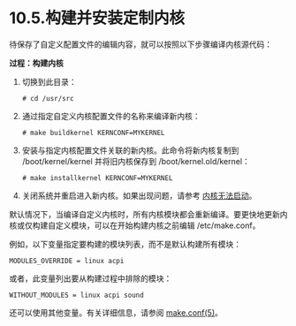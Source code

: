 # 10.5.构建并安装定制内核

待保存了自定义配置文件的编辑内容，就可以按照以下步骤编译内核源代码：

**过程：构建内核**

1. 切换到此目录：

    ```
    # cd /usr/src
    ```

2. 通过指定自定义内核配置文件的名称来编译新内核：

    ```
    # make buildkernel KERNCONF=MYKERNEL
    ```

3. 安装与指定内核配置文件关联的新内核。此命令将新内核复制到 /boot/kernel/kernel 并将旧内核保存到 /boot/kernel.old/kernel：

    ```
    # make installkernel KERNCONF=MYKERNEL
    ```

4. 关闭系统并重启进入新内核。如果出现问题，请参考 [内核无法启动](https://docs.freebsd.org/en/books/handbook/kernelconfig/#kernelconfig-noboot)。

默认情况下，当编译自定义内核时，所有内核模块都会重新编译。要更快地更新内核或仅构建自定义模块，可以在开始构建内核之前编辑 /etc/make.conf。

例如，以下变量指定要构建的模块列表，而不是默认构建所有模块：

```
MODULES_OVERRIDE = linux acpi
```

或者，此变量列出要从构建过程中排除的模块：

```
WITHOUT_MODULES = linux acpi sound
```

还可以使用其他变量。有关详细信息，请参阅 [make.conf(5)](https://man.freebsd.org/cgi/man.cgi?query=make.conf&sektion=5&format=html)。
